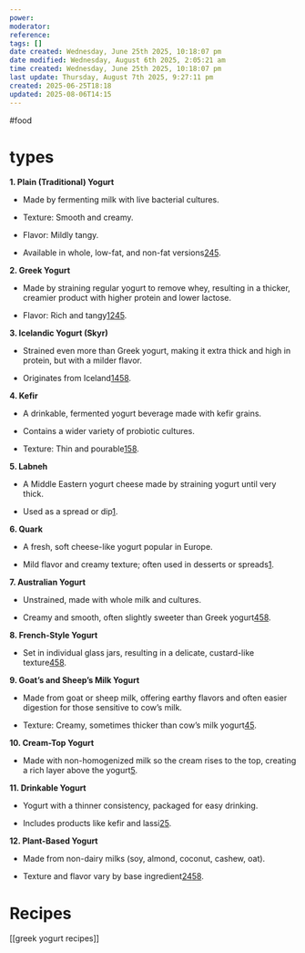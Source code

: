 ```yaml
---
power: 
moderator: 
reference: 
tags: []
date created: Wednesday, June 25th 2025, 10:18:07 pm
date modified: Wednesday, August 6th 2025, 2:05:21 am
time created: Wednesday, June 25th 2025, 10:18:07 pm
last update: Thursday, August 7th 2025, 9:27:11 pm
created: 2025-06-25T18:18
updated: 2025-08-06T14:15
---
```

#food 
# types

**1. Plain (Traditional) Yogurt**

- Made by fermenting milk with live bacterial cultures.
    
- Texture: Smooth and creamy.
    
- Flavor: Mildly tangy.
    
- Available in whole, low-fat, and non-fat versions[2](https://www.webstaurantstore.com/blog/5236/types-of-yogurt.html)[4](https://www.jessicagavin.com/types-of-yogurt/)[5](https://www.purewow.com/food/types-of-yogurt).
    

**2. Greek Yogurt**

- Made by straining regular yogurt to remove whey, resulting in a thicker, creamier product with higher protein and lower lactose.
    
- Flavor: Rich and tangy[1](https://www.arlafoods.co.uk/brands/arla-skyr/articles/guide-different-types-of-yogurt/)[2](https://www.webstaurantstore.com/blog/5236/types-of-yogurt.html)[4](https://www.jessicagavin.com/types-of-yogurt/)[5](https://www.purewow.com/food/types-of-yogurt).
    

**3. Icelandic Yogurt (Skyr)**

- Strained even more than Greek yogurt, making it extra thick and high in protein, but with a milder flavor.
    
- Originates from Iceland[1](https://www.arlafoods.co.uk/brands/arla-skyr/articles/guide-different-types-of-yogurt/)[4](https://www.jessicagavin.com/types-of-yogurt/)[5](https://www.purewow.com/food/types-of-yogurt)[8](https://zoe.com/learn/best-yogurt-for-probiotics).
    

**4. Kefir**

- A drinkable, fermented yogurt beverage made with kefir grains.
    
- Contains a wider variety of probiotic cultures.
    
- Texture: Thin and pourable[1](https://www.arlafoods.co.uk/brands/arla-skyr/articles/guide-different-types-of-yogurt/)[5](https://www.purewow.com/food/types-of-yogurt)[8](https://zoe.com/learn/best-yogurt-for-probiotics).
    

**5. Labneh**

- A Middle Eastern yogurt cheese made by straining yogurt until very thick.
    
- Used as a spread or dip[1](https://www.arlafoods.co.uk/brands/arla-skyr/articles/guide-different-types-of-yogurt/).
    

**6. Quark**

- A fresh, soft cheese-like yogurt popular in Europe.
    
- Mild flavor and creamy texture; often used in desserts or spreads[1](https://www.arlafoods.co.uk/brands/arla-skyr/articles/guide-different-types-of-yogurt/).
    

**7. Australian Yogurt**

- Unstrained, made with whole milk and cultures.
    
- Creamy and smooth, often slightly sweeter than Greek yogurt[4](https://www.jessicagavin.com/types-of-yogurt/)[5](https://www.purewow.com/food/types-of-yogurt)[8](https://zoe.com/learn/best-yogurt-for-probiotics).
    

**8. French-Style Yogurt**

- Set in individual glass jars, resulting in a delicate, custard-like texture[4](https://www.jessicagavin.com/types-of-yogurt/)[5](https://www.purewow.com/food/types-of-yogurt)[8](https://zoe.com/learn/best-yogurt-for-probiotics).
    

**9. Goat’s and Sheep’s Milk Yogurt**

- Made from goat or sheep milk, offering earthy flavors and often easier digestion for those sensitive to cow’s milk.
    
- Texture: Creamy, sometimes thicker than cow’s milk yogurt[4](https://www.jessicagavin.com/types-of-yogurt/)[5](https://www.purewow.com/food/types-of-yogurt).
    

**10. Cream-Top Yogurt**

- Made with non-homogenized milk so the cream rises to the top, creating a rich layer above the yogurt[5](https://www.purewow.com/food/types-of-yogurt).
    

**11. Drinkable Yogurt**

- Yogurt with a thinner consistency, packaged for easy drinking.
    
- Includes products like kefir and lassi[2](https://www.webstaurantstore.com/blog/5236/types-of-yogurt.html)[5](https://www.purewow.com/food/types-of-yogurt).
    

**12. Plant-Based Yogurt**

- Made from non-dairy milks (soy, almond, coconut, cashew, oat).
    
- Texture and flavor vary by base ingredient[2](https://www.webstaurantstore.com/blog/5236/types-of-yogurt.html)[4](https://www.jessicagavin.com/types-of-yogurt/)[5](https://www.purewow.com/food/types-of-yogurt)[8](https://zoe.com/learn/best-yogurt-for-probiotics).

# Recipes
[[greek yogurt recipes]]
